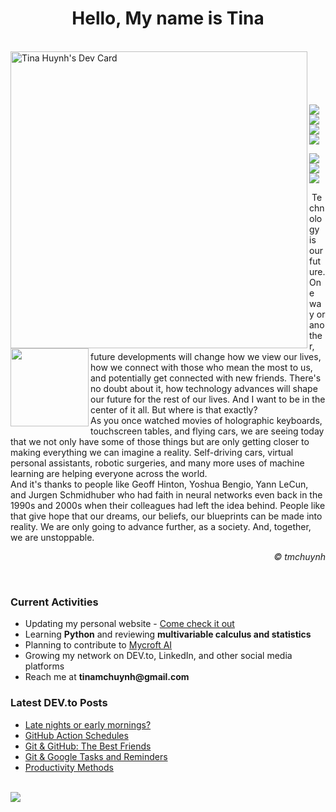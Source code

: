 <h1 align="center">Hello, My name is Tina</h1>
<br>
  <a href="https://app.daily.dev/tmchuynh"><img align=left src="https://github.com/tmchuynh/tmchuynh/blob/master/devcard.svg" width="475" alt="Tina Huynh's Dev Card"/></a>

<br>

<div>
  <img align=left src="https://github.com/tmchuynh/tmchuynh/blob/1af489ab39e53ecee8ceb5c2b7c0288370b8f735/images/Logo.png" width="125"/>
</div>
<div>
  <br>
  <br>
  <br>
  <br>
  <a href="https://www.linkedin.com/in/tinamchuynh/"><img src="https://img.shields.io/badge/-LinkedIn-blue?style=flat&color=a1242c&logo=linkedin&logoColor=E0E0E0"></a>
  <a href="https://github.com/tmchuynh"><img src="https://img.shields.io/badge/-GitHub-red?style=flat&color=a1242c&logo=github&logoColor=E0E0E0"></a>
  <a href="https://dev.to/tmchuynh"><img src="https://img.shields.io/badge/-DEV.to-blue?style=flat&color=E0E0E0&logo=dev.to&logoColor=a1242c"></a>
  <a href="http://tmchuynh.me/"><img src="https://img.shields.io/badge/-Website-white?style=flat&logo=visual-studio-code&amp;logoColor=a1242c&color=E0E0E0"></a>

  <a href="mailto:tinamchuynh@gmail.com"><img src="https://img.shields.io/badge/-Gmail-white?style=flat&amp;logo=gmail&amp;logoColor=E0E0E0&color=a1242c"></a>
  <a href="https://www.instagram.com/tmchuynh/"><img src="https://img.shields.io/badge/-Instagram-blue?style=flat&logo=instagram&color=E0E0E0&logoColor=a1242c"></a>
  <a href="https://twitter.com/tinamchuynh"><img src="https://img.shields.io/badge/-Twitter-white?style=flat&logo=twitter&logoColor=a1242c&color=E0E0E0"></a>
</div>

<div>
  <p align="left">&nbsp;Technology is our future. One way or another, future developments will change how we view our lives, how we connect with those who mean the most to us, and potentially get connected with new friends. There's no doubt about it, how technology advances will shape our future for the rest of our lives. And I want to be in the center of it all. But where is that exactly?<br>As you once watched movies of holographic keyboards, touchscreen tables, and flying cars, we are seeing today that we not only have some of those things but are only getting closer to making everything we can imagine a reality. Self-driving cars, virtual personal assistants, robotic surgeries, and many more uses of machine learning are helping everyone across the world.<br>And it's thanks to people like Geoff Hinton, Yoshua Bengio, Yann LeCun, and Jurgen Schmidhuber who had faith in neural networks even back in the 1990s and 2000s when their colleagues had left the idea behind. People like that give hope that our dreams, our beliefs, our blueprints can be made into reality. We are only going to advance further, as a society. And, together, we are unstoppable.</p>
</div>


<div align="right">
  <i>&#169; tmchuynh</i>
</div>

&nbsp;
<br>

<div align=left>
  <h3>Current Activities</h3>
  <ul>
    <li>Updating my personal website - <a href="https://tmchuynh.github.io/tinamchuynh/">Come check it out</a></li>
    <li>Learning <b>Python</b> and reviewing <b>multivariable calculus and statistics</b></li>
    <li>Planning to contribute to <a href="https://mycroft.ai/contribute/">Mycroft AI</a></li>
    <li>Growing my network on DEV.to, LinkedIn, and other social media platforms</li>
    <li>Reach me at <b>tinamchuynh@gmail.com</b></li>
  </ul>
</div>

<div>
  <h3>Latest DEV.to Posts</h3>
  <ul>
    <li><a href="https://dev.to/tmchuynh/late-nights-or-early-mornings-3b1d">Late nights or early mornings?</a>
    </li>
    <li><a href="https://dev.to/tmchuynh/github-action-schedules-ad5">GitHub Action Schedules</a>
    </li>
    <li><a href="https://dev.to/tmchuynh/git-github-the-best-friends-4b8f">Git &amp; GitHub: The Best Friends</a>
    </li>
    <li><a href="https://dev.to/tmchuynh/git-github-the-best-friends-4b8f">Git &amp; Google Tasks and Reminders</a>
    </li>
    <li><a href="https://dev.to/tmchuynh/productivity-methods-2dp9">Productivity Methods</a>
    </li>
  </ul>
</div>

<br>

<div>
  <img align="left" src="https://github-readme-stats.vercel.app/api/top-langs/?username=tmchuynh&count_private=true&theme=dark&langs_count=3&card_width=500&hide=HTML,CSS"/>
</div>

